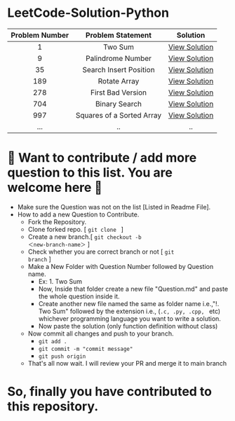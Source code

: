 # LeetCode-Solution-Python

|Problem Number|Problem Statement|Solution|
|:---:|:---:|:---:|
| 1 | Two Sum | [View Solution](https://github.com/anurag629/LeetCode-Solution/tree/main/1.%20Two%20Sum) |
| 9 | Palindrome Number | [View Solution](https://github.com/anurag629/LeetCode-Solution/tree/main/9.%20Palindrome%20Number) |
| 35 | Search Insert Position | [View Solution](https://github.com/anurag629/LeetCode-Solution/tree/main/35.%20Search%20Insert%20Position) |
| 189 | Rotate Array | [View Solution](https://github.com/anurag629/LeetCode-Python-Solution/tree/main/189.%20Rotate%20Array) |
| 278 | First Bad Version | [View Solution](https://github.com/anurag629/LeetCode-Solution/tree/main/278.%20First%20Bad%20Version) |
| 704 | Binary Search | [View Solution](https://github.com/anurag629/LeetCode-Solution/tree/main/704.%20Binary%20Search) |
| 997 | Squares of a Sorted Array | [View Solution](https://github.com/anurag629/LeetCode-Solution/tree/main/977.%20Squares%20of%20a%20Sorted%20Array) |
| ... | .. | .. |


# :1st_place_medal: Want to contribute / add more question to this list. You are welcome here :100: 

- Make sure the Question was not on the list [Listed in Readme File].
- How to add a new Question to Contribute.
  - Fork the Repository.
  - Clone forked repo. [ <code>git  clone <forked repo URL ></code> ]
  - Create a new branch.[ <code>git checkout -b ＜new-branch-name＞</code> ]
  - Check whether you are correct branch or not [ <code>git branch</code> ]
  - Make a New Folder with Question Number followed by Question name.
    * Ex:  1. Two Sum 
    - Now, Inside that folder create a new file "Question.md" and paste the whole question inside it.
    - Create another new file named the same as folder name i.e.,"!. Two Sum" followed by the extension i.e., (<code>.c, .py, .cpp, </code> etc) whichever programming language you want to write a solution.
    - Now paste the solution (only function definition without class)
  - Now commit all changes and push to your branch.
      *  <code>git add .</code>
      *  <code>git commit -m "commit message"</code>
      *  <code>git push origin <your-branch-name></code>
   - That's all now wait. I will review your PR and merge it to main branch
   
# So, finally you have contributed to this repository. 
